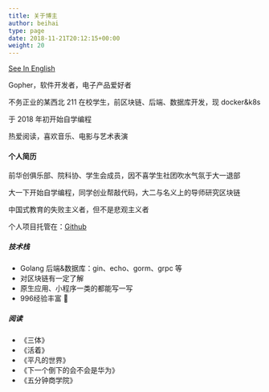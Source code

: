 ```yaml
---
title: 关于博主
author: beihai
type: page
date: 2018-11-21T20:12:15+00:00
weight: 20
---
```


[See In English](https://www.wingsxdu.com/about/)

Gopher，软件开发者，电子产品爱好者

不务正业的某西北 211 在校学生，前区块链、后端、数据库开发，现 docker&k8s

于 2018 年初开始自学编程


热爱阅读，喜欢音乐、电影与艺术表演

#### 个人简历

前华创俱乐部、院科协、学生会成员，因不喜学生社团吹水气氛于大一退部

大一下开始自学编程，同学创业帮敲代码，大二与名义上的导师研究区块链

中国式教育的失败主义者，但不是悲观主义者

 个人项目托管在：[Github](https://github.com/wingsxdu)

##### 技术栈

- Golang 后端&数据库：gin、echo、gorm、grpc 等
- 对区块链有一定了解
- 原生应用、小程序一类的都能写一写
- 996经验丰富 🙂

##### 阅读

- 《三体》
- 《活着》
- 《平凡的世界》
- 《下一个倒下的会不会是华为》
- 《五分钟商学院》
